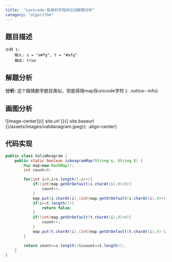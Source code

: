 ```yaml
---
title:  "Leetcode-有效的字母异位词解题分析"
category: "algorithm"
---
```


## 题目描述

```
示例 1:
    输入: s = "a#fg", t = "#afg"
    输出: true
```

## 解题分析

**分析:** 这个跟猜数字题目类似，但是得用map存unicode字符
{: .notice--info}

## 画图分析

![image-center]({{ site.url }}{{ site.baseurl }}/assets/images/validanagram.jpeg){: .align-center}

## 代码实现

```java
public class ValidAnagram {
    public static boolean isAnagramMap(String s, String t) {
        Map map=new HashMap();
        int count=0;

        for(int i=0;i<s.length();i++){
            if((int)map.getOrDefault(s.charAt(i),0)<0){
                count++;
            }
            map.put(s.charAt(i),(int)map.getOrDefault(s.charAt(i),0)+1);
            if(i>=t.length()){
                return false;
            }
            if((int)map.getOrDefault(t.charAt(i),0)>0){
                count++;
            }
            map.put(t.charAt(i),(int)map.getOrDefault(t.charAt(i),0)-1);
        }

        return count==s.length()&&count==t.length();
    }
}
```